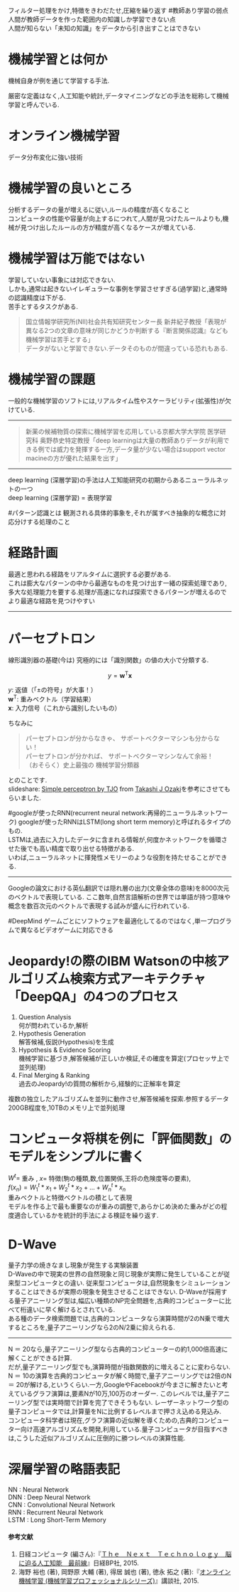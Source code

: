 フィルター処理をかけ,特徴をきわだたせ,圧縮を繰り返す
#教師あり学習の弱点
人間が教師データを作った範囲内の知識しか学習できない点  
人間が知らない「未知の知識」をデータから引き出すことはできない

# 機械学習とは何か
機械自身が例を通じて学習する手法.
<!-- たくさんのデータから,人にとって有益なルールや法則を見つけることを指す.  -->
厳密な定義はなく,人工知能や統計,データマイニングなどの手法を総称して機械学習と呼んでいる.


# オンライン機械学習
データ分布変化に強い技術

# 機械学習の良いところ  
分析するデータの量が増えるに従い,ルールの精度が高くなること  
コンピュータの性能や容量が向上するにつれて,人間が見つけたルールよりも,機械が見つけ出したルールの方が精度が高くなるケースが増えている.  

# 機械学習は万能ではない
学習していない事象には対応できない.  
しかも,通常は起きないイレギュラーな事例を学習させすぎる(過学習)と,通常時の認識精度は下がる.  
苦手とするタスクがある.  
> 国立情報学研究所(NII)社会共有知研究センター長 新井紀子教授「表現が異なる2つの文章の意味が同じかどうか判断する『断言関係認識』なども機械学習は苦手とする」  
データがないと学習できない.データそのものが間違っている恐れもある.

# 機械学習の課題  
一般的な機械学習のソフトには,リアルタイム性やスケーラビリティ(拡張性)が欠けている.

***
> 新薬の候補物質の探索に機械学習を応用している京都大学大学院 医学研究科 奥野恭史特定教授「deep learningは大量の教師ありデータが利用できる例では威力を発揮する一方,データ量が少ない場合はsupport vector macineの方が優れた結果を出す」

***

deep learning (深層学習)の手法は人工知能研究の初期からあるニューラルネットの一つ  
deep learning (深層学習) = 表現学習

#パターン認識とは
観測される具体的事象を,それが属すべき抽象的な概念に対応分けする処理のこと

# 経路計画  
最適と思われる経路をリアルタイムに選択する必要がある.  
これは膨大なパターンの中から最適なものを見つけ出す一緒の探索処理であり,多大な処理能力を要する.処理が高速になれば探索できるパターンが増えるので より最適な経路を見つけやすい
***

# パーセプトロン
線形識別器の基礎(今は)
究極的には「識別関数」の値の大小で分類する.

$$y=\mathbf{w^{\mathrm{T}}x}$$

$y$: 返値（「±の符号」が大事！）  
$\mathbf{w^{\mathrm{T}}}$: 重みベクトル（学習結果）  
$\mathbf{x}$: 入力信号（これから識別したいもの）

ちなみに  
> パーセプトロンが分からなきゃ、 サポートベクターマシンも分からない！  
パーセプトロンが分かれば、 サポートベクターマシンなんて余裕！  
（おそらく）史上最強の 機械学習分類器  

とのことです.  
slideshare:
[Simple perceptron by TJO](http://www.slideshare.net/takashijozaki1/simple-perceptron-by-tjo) from [Takashi J Ozaki](http://www.slideshare.net/takashijozaki1)を参考にさせてもらいました.


#googleが使ったRNN(recurrent neural network:再帰的ニューラルネットワーク)
googleが使ったRNNはLSTM(long short term memory)と呼ばれるタイプのもの.  
LSTMは,過去に入力したデータに含まれる情報が,何度かネットワークを循環させた後でも高い精度で取り出せる特徴がある.  
いわば,ニューラルネットに揮発性メモリーのような役割を持たせることができる.
***
Googleの論文における英仏翻訳では隠れ層の出力(文章全体の意味)を8000次元のベクトルで表現している.
ここ数年,自然言語解析の世界では単語が持つ意味や概念を数百次元のベクトルで表現する試みが盛んに行われている.

#DeepMind
ゲームごとにソフトウェアを最適化してるのではなく,単一プログラムで異なるビデオゲームに対応できる

# Jeopardy!の際のIBM Watsonの中核アルゴリズム検索方式アーキテクチャ「DeepQA」の4つのプロセス
1. Question Analysis  
 何が問われているか,解析
1. Hypothesis Generation  
解答候補,仮説(Hypothesis)を生成
1. Hypothesis & Evidence Scoring  
機械学習に基づき,解答候補が正しいか検証,その確度を算定(プロセッサ上で並列処理)
1. Final Merging & Ranking  
過去のJeopardy!の質問の解析から,経験的に正解率を算定

複数の独立したアルゴリズムを並列に動作させ,解答候補を探索.参照するデータ200GB程度を,10TBのメモリ上で並列処理

# コンピュータ将棋を例に「評価関数」のモデルをシンプルに書く
$W^t =$ 重み , $x =$ 特徴(駒の種類,数,位置関係,王将の危険度等の要素),  
$f(x_{n}) = W^t_{1} * x_{1} + W^t_{2} * x_{2} +...+W^t_{n} * x_{n}$  
重みベクトルと特徴ベクトルの積として表現  
モデルを作る上で最も重要なのが重みの調整で,あらかじめ決めた重みがどの程度適合しているかを統計的手法による検証を繰り返す.  

# D-Wave
量子力学の焼きなまし現象が発生する実験装置  
D-Waveの中で現実の世界の自然現象と同じ現象が実際に発生していることが従来型コンピュータとの違い.
従来型コンピュータは,自然現象をシミュレーションすることはできるが実際の現象を発生させることはできない.
D-Waveが採用する量子アニーリング型は,幅広い種類のNP完全問題を,古典的コンピューターに比べて桁違いに早く解けるとされている.  
ある種のデータ検索問題では,古典的コンピュータなら演算時間が2のN乗で増大するところを,量子アニーリングなら2のN/2乗に抑えられる.
***
N ＝ 20なら,量子アニーリング型なら古典的コンピューターの約1,000倍高速に解くことができる計算.  
だが,量子アニーリング型でも,演算時間が指数関数的に増えることに変わらない.
N ＝ 10の演算を古典的コンピュータが解く時間で,量子アニーリングでは2倍のN ＝ 20が解ける,というくらい.一方,GoogleやFacebookが今まさに解きたいと考えているグラフ演算は,要素Nが10万,100万のオーダー.
このレベルでは,量子アニーリング型では実時間で計算を完了できそうもない.
レーザーネットワーク型の量子コンピュータでは,計算量をNに比例するレベルまで押さえ込める見込み.  
コンピュータ科学者は現在,グラフ演算の近似解を導くための,古典的コンピューター向け高速アルゴリズムを開発,利用している.量子コンピュータが目指すべきは,こうした近似アルゴリズムに圧倒的に勝つレベルの演算性能.

# 深層学習の略語表記
NN : Neural Network  
DNN : Deep Neural Network  
CNN : Convolutional Neural Network  
RNN : Recurrent Neural Network  
LSTM : Long Short-Term Memory

#### 参考文献
1) 日経コンピュータ (編さん):『[Ｔｈｅ　Ｎｅｘｔ　Ｔｅｃｈｎｏｌｏｇｙ　脳に迫る人工知能　最前線](http://amzn.to/1hOLVCC)』日経BP社, 2015.
2) 海野 裕也  (著), 岡野原 大輔  (著), 得居 誠也  (著), 徳永 拓之  (著):『[オンライン機械学習 (機械学習プロフェッショナルシリーズ)](http://amzn.to/1Uw0EE3)』講談社, 2015.
